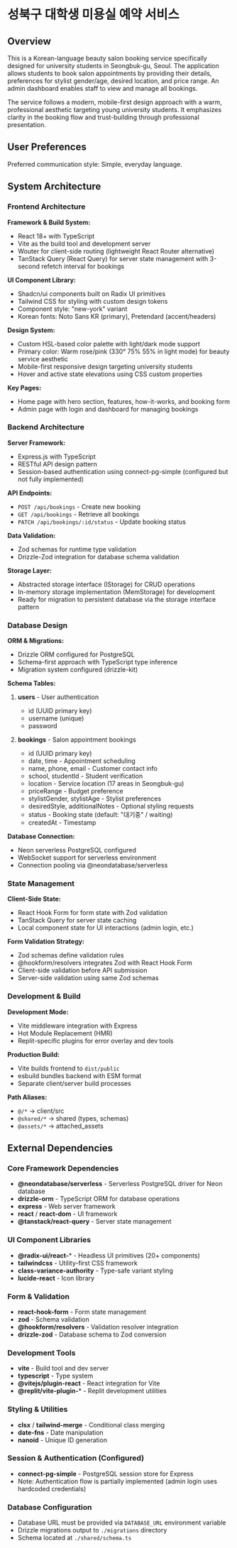 # 성북구 대학생 미용실 예약 서비스

## Overview

This is a Korean-language beauty salon booking service specifically designed for university students in Seongbuk-gu, Seoul. The application allows students to book salon appointments by providing their details, preferences for stylist gender/age, desired location, and price range. An admin dashboard enables staff to view and manage all bookings.

The service follows a modern, mobile-first design approach with a warm, professional aesthetic targeting young university students. It emphasizes clarity in the booking flow and trust-building through professional presentation.

## User Preferences

Preferred communication style: Simple, everyday language.

## System Architecture

### Frontend Architecture

**Framework & Build System:**
- React 18+ with TypeScript
- Vite as the build tool and development server
- Wouter for client-side routing (lightweight React Router alternative)
- TanStack Query (React Query) for server state management with 3-second refetch interval for bookings

**UI Component Library:**
- Shadcn/ui components built on Radix UI primitives
- Tailwind CSS for styling with custom design tokens
- Component style: "new-york" variant
- Korean fonts: Noto Sans KR (primary), Pretendard (accent/headers)

**Design System:**
- Custom HSL-based color palette with light/dark mode support
- Primary color: Warm rose/pink (330° 75% 55% in light mode) for beauty service aesthetic
- Mobile-first responsive design targeting university students
- Hover and active state elevations using CSS custom properties

**Key Pages:**
- Home page with hero section, features, how-it-works, and booking form
- Admin page with login and dashboard for managing bookings

### Backend Architecture

**Server Framework:**
- Express.js with TypeScript
- RESTful API design pattern
- Session-based authentication using connect-pg-simple (configured but not fully implemented)

**API Endpoints:**
- `POST /api/bookings` - Create new booking
- `GET /api/bookings` - Retrieve all bookings
- `PATCH /api/bookings/:id/status` - Update booking status

**Data Validation:**
- Zod schemas for runtime type validation
- Drizzle-Zod integration for database schema validation

**Storage Layer:**
- Abstracted storage interface (IStorage) for CRUD operations
- In-memory storage implementation (MemStorage) for development
- Ready for migration to persistent database via the storage interface pattern

### Database Design

**ORM & Migrations:**
- Drizzle ORM configured for PostgreSQL
- Schema-first approach with TypeScript type inference
- Migration system configured (drizzle-kit)

**Schema Tables:**

1. **users** - User authentication
   - id (UUID primary key)
   - username (unique)
   - password

2. **bookings** - Salon appointment bookings
   - id (UUID primary key)
   - date, time - Appointment scheduling
   - name, phone, email - Customer contact info
   - school, studentId - Student verification
   - location - Service location (17 areas in Seongbuk-gu)
   - priceRange - Budget preference
   - stylistGender, stylistAge - Stylist preferences
   - desiredStyle, additionalNotes - Optional styling requests
   - status - Booking state (default: "대기중" / waiting)
   - createdAt - Timestamp

**Database Connection:**
- Neon serverless PostgreSQL configured
- WebSocket support for serverless environment
- Connection pooling via @neondatabase/serverless

### State Management

**Client-Side State:**
- React Hook Form for form state with Zod validation
- TanStack Query for server state caching
- Local component state for UI interactions (admin login, etc.)

**Form Validation Strategy:**
- Zod schemas define validation rules
- @hookform/resolvers integrates Zod with React Hook Form
- Client-side validation before API submission
- Server-side validation using same Zod schemas

### Development & Build

**Development Mode:**
- Vite middleware integration with Express
- Hot Module Replacement (HMR)
- Replit-specific plugins for error overlay and dev tools

**Production Build:**
- Vite builds frontend to `dist/public`
- esbuild bundles backend with ESM format
- Separate client/server build processes

**Path Aliases:**
- `@/*` → client/src
- `@shared/*` → shared (types, schemas)
- `@assets/*` → attached_assets

## External Dependencies

### Core Framework Dependencies
- **@neondatabase/serverless** - Serverless PostgreSQL driver for Neon database
- **drizzle-orm** - TypeScript ORM for database operations
- **express** - Web server framework
- **react** / **react-dom** - UI framework
- **@tanstack/react-query** - Server state management

### UI Component Libraries
- **@radix-ui/react-*** - Headless UI primitives (20+ components)
- **tailwindcss** - Utility-first CSS framework
- **class-variance-authority** - Type-safe variant styling
- **lucide-react** - Icon library

### Form & Validation
- **react-hook-form** - Form state management
- **zod** - Schema validation
- **@hookform/resolvers** - Validation resolver integration
- **drizzle-zod** - Database schema to Zod conversion

### Development Tools
- **vite** - Build tool and dev server
- **typescript** - Type system
- **@vitejs/plugin-react** - React integration for Vite
- **@replit/vite-plugin-*** - Replit development utilities

### Styling & Utilities
- **clsx** / **tailwind-merge** - Conditional class merging
- **date-fns** - Date manipulation
- **nanoid** - Unique ID generation

### Session & Authentication (Configured)
- **connect-pg-simple** - PostgreSQL session store for Express
- Note: Authentication flow is partially implemented (admin login uses hardcoded credentials)

### Database Configuration
- Database URL must be provided via `DATABASE_URL` environment variable
- Drizzle migrations output to `./migrations` directory
- Schema located at `./shared/schema.ts`